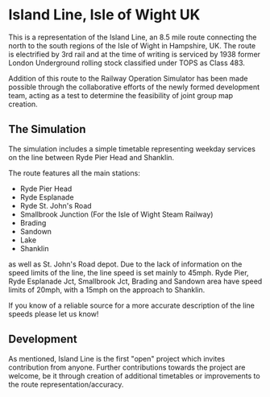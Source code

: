 # Island Line, Isle of Wight UK

This is a representation of the Island Line, an 8.5 mile route connecting the north to the south regions of the Isle of Wight in Hampshire, UK. The route is electrified by 3rd rail and at the time of writing is serviced by 1938 former London Underground rolling stock classified under TOPS as Class 483.

Addition of this route to the Railway Operation Simulator has been made possible through the collaborative efforts of the newly formed development team, acting as a test to determine the feasibility of joint group map creation.

## The Simulation

The simulation includes a simple timetable representing weekday services on the line between Ryde Pier Head and Shanklin.

The route features all the main stations:

- Ryde Pier Head
- Ryde Esplanade
- Ryde St. John's Road
- Smallbrook Junction (For the Isle of Wight Steam Railway)
- Brading
- Sandown
- Lake
- Shanklin

as well as St. John's Road depot. Due to the lack of information on the speed limits of the line, the line speed is set mainly to 45mph. Ryde Pier, Ryde Esplanade Jct, Smallbrook Jct, Brading and Sandown area have speed limits of 20mph, with a 15mph on the approach to Shanklin. 

If you know of a reliable source for a more accurate description of the line speeds please let us know! 

## Development

As mentioned, Island Line is the first "open" project which invites contribution from anyone. Further contributions towards the project are welcome, be it through creation of additional timetables or improvements to the route representation/accuracy.
